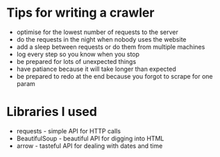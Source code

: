 # Tips for writing a crawler

* optimise for the lowest number of requests to the server
* do the requests in the night when nobody uses the website
* add a sleep between requests or do them from multiple machines
* log every step so you know when you stop
* be prepared for lots of unexpected things
* have patiance because it will take longer than expected
* be prepared to redo at the end because you forgot to scrape for one param

# Libraries I used

* requests - simple API for HTTP calls
* BeautifulSoup - beautiful API for digging into HTML
* arrow - tasteful API for dealing with dates and time
